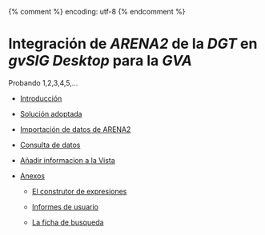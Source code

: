 {% comment %} encoding: utf-8 {% endcomment %}

# Integración de *ARENA2* de la *DGT* en *gvSIG Desktop* para la *GVA*

Probando 1,2,3,4,5,...


* [Introducción](accidentes/gva/introduccion.md)

* [Solución adoptada](accidentes/gva/solucion_adoptada.md)

* [Importación de datos de ARENA2](accidentes/gva/importacion_datos.md)

* [Consulta de datos](accidentes/gva/consulta_datos/index.md)

* [Añadir informacion a la Vista](accidentes/gva/anadir_informacion_a_la_vista/index.md)

* [Anexos](herramientas/index.md)

  * [El construtor de expresiones](herramientas/ficha_de_busqueda/introduccion.md)

  * [Informes de usuario](herramientas/ficha_de_busqueda/introduccion.md)
  
  * [La ficha de busqueda](herramientas/ficha_de_busqueda/index.md)
